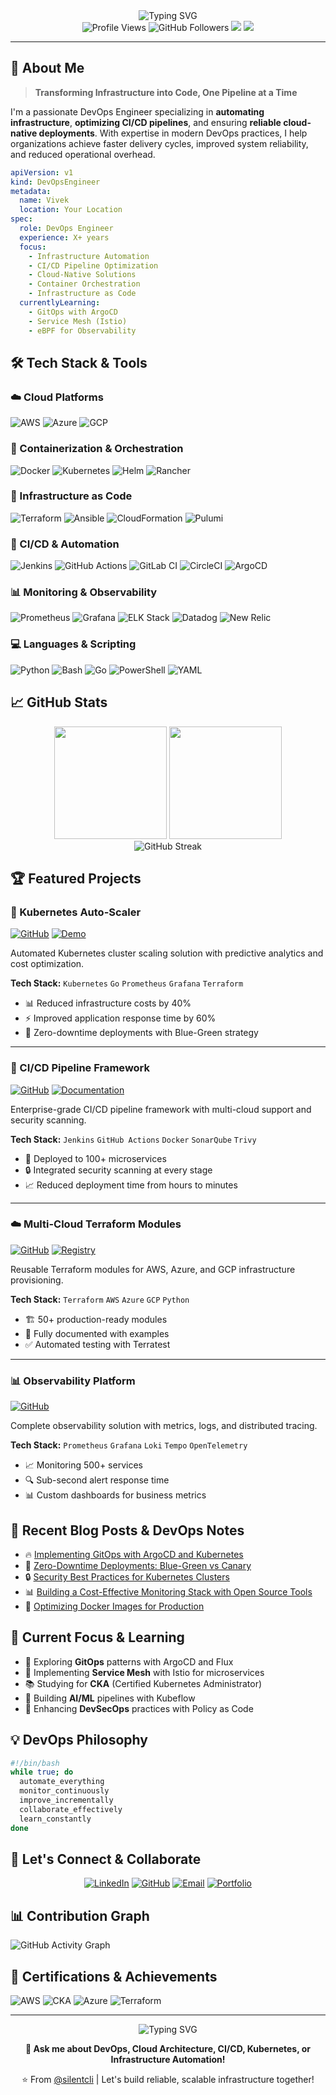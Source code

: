 <div align="center">
  <img src="https://readme-typing-svg.herokuapp.com?font=Fira+Code&size=32&duration=3000&pause=1000&color=00D9FF&center=true&vCenter=true&width=600&lines=Hi+%F0%9F%91%8B+I'm+Vivek;DevOps+Engineer;Cloud+Architect;Automation+Enthusiast" alt="Typing SVG" />
</div>

<div align="center">
  <img src="https://komarev.com/ghpvc/?username=silentcli&label=Profile%20Views&color=0e75b6&style=flat" alt="Profile Views" />
  <img src="https://img.shields.io/github/followers/silentcli?label=Followers&style=social" alt="GitHub Followers" />
  <a href="https://www.linkedin.com/in/vivek-harikumar-2bb99679/"><img src="https://img.shields.io/badge/-LinkedIn-0077B5?style=flat&logo=Linkedin&logoColor=white"/></a>
  <a href="mailto:vivekh.harikumar@gmail.com"><img src="https://img.shields.io/badge/-Email-D14836?style=flat&logo=Gmail&logoColor=white"/></a>
</div>

---

## 🚀 About Me

> **Transforming Infrastructure into Code, One Pipeline at a Time**

I'm a passionate DevOps Engineer specializing in **automating infrastructure**, **optimizing CI/CD pipelines**, and ensuring **reliable cloud-native deployments**. With expertise in modern DevOps practices, I help organizations achieve faster delivery cycles, improved system reliability, and reduced operational overhead.

```yaml
apiVersion: v1
kind: DevOpsEngineer
metadata:
  name: Vivek
  location: Your Location
spec:
  role: DevOps Engineer
  experience: X+ years
  focus:
    - Infrastructure Automation
    - CI/CD Pipeline Optimization
    - Cloud-Native Solutions
    - Container Orchestration
    - Infrastructure as Code
  currentlyLearning:
    - GitOps with ArgoCD
    - Service Mesh (Istio)
    - eBPF for Observability
```

## 🛠️ Tech Stack & Tools

### ☁️ Cloud Platforms
<p align="left">
  <img src="https://img.shields.io/badge/AWS-%23FF9900.svg?style=for-the-badge&logo=amazon-aws&logoColor=white" alt="AWS" />
  <img src="https://img.shields.io/badge/Azure-%230072C6.svg?style=for-the-badge&logo=microsoftazure&logoColor=white" alt="Azure" />
  <img src="https://img.shields.io/badge/Google%20Cloud-%234285F4.svg?style=for-the-badge&logo=google-cloud&logoColor=white" alt="GCP" />
</p>

### 🐳 Containerization & Orchestration
<p align="left">
  <img src="https://img.shields.io/badge/Docker-%230db7ed.svg?style=for-the-badge&logo=docker&logoColor=white" alt="Docker" />
  <img src="https://img.shields.io/badge/Kubernetes-%23326ce5.svg?style=for-the-badge&logo=kubernetes&logoColor=white" alt="Kubernetes" />
  <img src="https://img.shields.io/badge/Helm-%230F1689.svg?style=for-the-badge&logo=helm&logoColor=white" alt="Helm" />
  <img src="https://img.shields.io/badge/Rancher-%230075A8.svg?style=for-the-badge&logo=rancher&logoColor=white" alt="Rancher" />
</p>

### 🔧 Infrastructure as Code
<p align="left">
  <img src="https://img.shields.io/badge/Terraform-%235835CC.svg?style=for-the-badge&logo=terraform&logoColor=white" alt="Terraform" />
  <img src="https://img.shields.io/badge/Ansible-%231A1918.svg?style=for-the-badge&logo=ansible&logoColor=white" alt="Ansible" />
  <img src="https://img.shields.io/badge/CloudFormation-%23FF9900.svg?style=for-the-badge&logo=amazon-aws&logoColor=white" alt="CloudFormation" />
  <img src="https://img.shields.io/badge/Pulumi-%238A3391.svg?style=for-the-badge&logo=pulumi&logoColor=white" alt="Pulumi" />
</p>

### 🚀 CI/CD & Automation
<p align="left">
  <img src="https://img.shields.io/badge/Jenkins-%232C5263.svg?style=for-the-badge&logo=jenkins&logoColor=white" alt="Jenkins" />
  <img src="https://img.shields.io/badge/GitHub_Actions-%232671E5.svg?style=for-the-badge&logo=githubactions&logoColor=white" alt="GitHub Actions" />
  <img src="https://img.shields.io/badge/GitLab%20CI-%23181717.svg?style=for-the-badge&logo=gitlab&logoColor=white" alt="GitLab CI" />
  <img src="https://img.shields.io/badge/CircleCI-%23161616.svg?style=for-the-badge&logo=circleci&logoColor=white" alt="CircleCI" />
  <img src="https://img.shields.io/badge/ArgoCD-%23EF7B4D.svg?style=for-the-badge&logo=argo&logoColor=white" alt="ArgoCD" />
</p>

### 📊 Monitoring & Observability
<p align="left">
  <img src="https://img.shields.io/badge/Prometheus-%23E6522C.svg?style=for-the-badge&logo=prometheus&logoColor=white" alt="Prometheus" />
  <img src="https://img.shields.io/badge/Grafana-%23F46800.svg?style=for-the-badge&logo=grafana&logoColor=white" alt="Grafana" />
  <img src="https://img.shields.io/badge/ELK-%23005571.svg?style=for-the-badge&logo=elastic&logoColor=white" alt="ELK Stack" />
  <img src="https://img.shields.io/badge/Datadog-%23632CA6.svg?style=for-the-badge&logo=datadog&logoColor=white" alt="Datadog" />
  <img src="https://img.shields.io/badge/New%20Relic-%23008C99.svg?style=for-the-badge&logo=newrelic&logoColor=white" alt="New Relic" />
</p>

### 💻 Languages & Scripting
<p align="left">
  <img src="https://img.shields.io/badge/Python-%233776AB.svg?style=for-the-badge&logo=python&logoColor=white" alt="Python" />
  <img src="https://img.shields.io/badge/Bash-%234EAA25.svg?style=for-the-badge&logo=gnu-bash&logoColor=white" alt="Bash" />
  <img src="https://img.shields.io/badge/Go-%2300ADD8.svg?style=for-the-badge&logo=go&logoColor=white" alt="Go" />
  <img src="https://img.shields.io/badge/PowerShell-%235391FE.svg?style=for-the-badge&logo=powershell&logoColor=white" alt="PowerShell" />
  <img src="https://img.shields.io/badge/YAML-%23CB171E.svg?style=for-the-badge&logo=yaml&logoColor=white" alt="YAML" />
</p>

## 📈 GitHub Stats

<div align="center">
  <img height="180em" src="https://github-readme-stats.vercel.app/api?username=silentcli&show_icons=true&theme=tokyonight&include_all_commits=true&count_private=true"/>
  <img height="180em" src="https://github-readme-stats.vercel.app/api/top-langs/?username=silentcli&layout=compact&langs_count=8&theme=tokyonight"/>
</div>

<div align="center">
  <img src="https://github-readme-streak-stats.herokuapp.com/?user=silentcli&theme=tokyonight" alt="GitHub Streak" />
</div>

## 🏆 Featured Projects

### 🔄 Kubernetes Auto-Scaler
[![GitHub](https://img.shields.io/badge/GitHub-Repo-181717?style=flat&logo=github)](https://github.com/silentcli/k8s-autoscaler)
[![Demo](https://img.shields.io/badge/Live-Demo-00D9FF?style=flat&logo=kubernetes)](https://demo.example.com)

Automated Kubernetes cluster scaling solution with predictive analytics and cost optimization.

**Tech Stack:** `Kubernetes` `Go` `Prometheus` `Grafana` `Terraform`
- 📊 Reduced infrastructure costs by 40%
- ⚡ Improved application response time by 60%
- 🔄 Zero-downtime deployments with Blue-Green strategy

---

### 🚀 CI/CD Pipeline Framework
[![GitHub](https://img.shields.io/badge/GitHub-Repo-181717?style=flat&logo=github)](https://github.com/silentcli/cicd-framework)
[![Documentation](https://img.shields.io/badge/Docs-Available-4285F4?style=flat&logo=readthedocs)](https://docs.example.com)

Enterprise-grade CI/CD pipeline framework with multi-cloud support and security scanning.

**Tech Stack:** `Jenkins` `GitHub Actions` `Docker` `SonarQube` `Trivy`
- 🚀 Deployed to 100+ microservices
- 🔒 Integrated security scanning at every stage
- 📈 Reduced deployment time from hours to minutes

---

### ☁️ Multi-Cloud Terraform Modules
[![GitHub](https://img.shields.io/badge/GitHub-Repo-181717?style=flat&logo=github)](https://github.com/silentcli/terraform-modules)
[![Registry](https://img.shields.io/badge/Terraform-Registry-5835CC?style=flat&logo=terraform)](https://registry.terraform.io)

Reusable Terraform modules for AWS, Azure, and GCP infrastructure provisioning.

**Tech Stack:** `Terraform` `AWS` `Azure` `GCP` `Python`
- 🏗️ 50+ production-ready modules
- 📝 Fully documented with examples
- ✅ Automated testing with Terratest

---

### 📊 Observability Platform
[![GitHub](https://img.shields.io/badge/GitHub-Repo-181717?style=flat&logo=github)](https://github.com/silentcli/observability-stack)

Complete observability solution with metrics, logs, and distributed tracing.

**Tech Stack:** `Prometheus` `Grafana` `Loki` `Tempo` `OpenTelemetry`
- 📈 Monitoring 500+ services
- 🔍 Sub-second alert response time
- 📊 Custom dashboards for business metrics

## 📝 Recent Blog Posts & DevOps Notes

<!-- BLOG-POST-LIST:START -->
- 🔥 [Implementing GitOps with ArgoCD and Kubernetes](https://blog.example.com/gitops-argocd)
- 🚀 [Zero-Downtime Deployments: Blue-Green vs Canary](https://blog.example.com/deployment-strategies)
- 🔒 [Security Best Practices for Kubernetes Clusters](https://blog.example.com/k8s-security)
- 📊 [Building a Cost-Effective Monitoring Stack with Open Source Tools](https://blog.example.com/monitoring-stack)
- 🐳 [Optimizing Docker Images for Production](https://blog.example.com/docker-optimization)
<!-- BLOG-POST-LIST:END -->

## 🎯 Current Focus & Learning

- 🌱 Exploring **GitOps** patterns with ArgoCD and Flux
- 🔬 Implementing **Service Mesh** with Istio for microservices
- 📚 Studying for **CKA** (Certified Kubernetes Administrator)
- 🤖 Building **AI/ML** pipelines with Kubeflow
- 🔐 Enhancing **DevSecOps** practices with Policy as Code

## 💡 DevOps Philosophy

```bash
#!/bin/bash
while true; do
  automate_everything
  monitor_continuously
  improve_incrementally
  collaborate_effectively
  learn_constantly
done
```

## 🤝 Let's Connect & Collaborate

<div align="center">
  
[![LinkedIn](https://img.shields.io/badge/LinkedIn-%230077B5.svg?style=for-the-badge&logo=linkedin&logoColor=white)]([https://linkedin.com/in/vivek](https://www.linkedin.com/in/vivek-harikumar-2bb99679/))
[![GitHub](https://img.shields.io/badge/GitHub-%23121011.svg?style=for-the-badge&logo=github&logoColor=white)](https://github.com/silentcli)
[![Email](https://img.shields.io/badge/Email-D14836?style=for-the-badge&logo=gmail&logoColor=white)](mailto:vivekh.harikumar@gmail.com)
[![Portfolio](https://img.shields.io/badge/Portfolio-%23000000.svg?style=for-the-badge&logo=firefox&logoColor=#FF7139)](https://vivekharikumar.site)

</div>

## 📊 Contribution Graph

![GitHub Activity Graph](https://github-readme-activity-graph.vercel.app/graph?username=silentcli&theme=tokyo-night)

## 🏅 Certifications & Achievements

<p align="left">
  <img src="https://img.shields.io/badge/AWS%20Solutions%20Architect-Professional-FF9900?style=for-the-badge&logo=amazon-aws&logoColor=white" alt="AWS" />
  <img src="https://img.shields.io/badge/CKA-Kubernetes-326CE5?style=for-the-badge&logo=kubernetes&logoColor=white" alt="CKA" />
  <img src="https://img.shields.io/badge/Azure-DevOps%20Expert-0072C6?style=for-the-badge&logo=microsoftazure&logoColor=white" alt="Azure" />
  <img src="https://img.shields.io/badge/HashiCorp-Terraform%20Associate-5835CC?style=for-the-badge&logo=terraform&logoColor=white" alt="Terraform" />
</p>

---

<div align="center">
  <img src="https://readme-typing-svg.herokuapp.com?font=Fira+Code&pause=1000&color=00D9FF&center=true&vCenter=true&width=435&lines=Infrastructure+as+Code;Automation+First;Continuous+Improvement;Always+Learning" alt="Typing SVG" />
  
  **💬 Ask me about DevOps, Cloud Architecture, CI/CD, Kubernetes, or Infrastructure Automation!**
  
  ⭐️ From [@silentcli](https://github.com/silentcli) | Let's build reliable, scalable infrastructure together!
</div>
